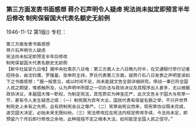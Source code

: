 ### 第三方面发表书面感想  蒋介石声明令人疑虑  宪法尚未拟定即预言半年后修改  制宪保留国大代表名额史无前例

1946-11-12
第1版()
专栏：

    第三方面发表书面感想
    蒋介石声明令人疑虑
    宪法尚未拟定即预言半年后修改
    制宪保留国大代表名额史无前例
    【新华社延安九日电】据中央社南京八日电：第三方面人士八日晚九时半，在交通银行举行记者招待会，由沈钧儒、罗隆基、张申府主持，罗氏代表第三方面，就蒋介石八日发表之声明宣读如下之书面感想：“据一般意见，咸以时间不足，尚未能就文告全部详细研究。停战一事已符全国人民之期望，惟感触所及，认为声明中所提之一切办法与政协决议及其程序出入甚多，尤以根据政协决议，本届国大惟一职权，为制定宪法，其性质实为神圣庄严，此次文告关于国大与宪草一节，甚有令人发生疑虑之感：（一）制宪既为百年大业，国民代表有保留名额之举，不只开世界制宪史上未有之先例，且有损制宪会议之尊严。（二）宪草由宪议而来，现宪草协议既未完成，遂交国大决定，必贻未来无限纠纷。（三）宪法修改应在宪法内规定修改手续，今法尚未定，即预留六个月后即行修改之余地，此种摇摇不定之根本大法，如何能坚全国人民之信守。”
